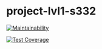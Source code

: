 # project-lvl1-s332
[![Maintainability](https://api.codeclimate.com/v1/badges/13f1eda36fbcaaa3f459/maintainability)](https://codeclimate.com/github/subakaev/project-lvl1-s332/maintainability)

[![Test Coverage](https://api.codeclimate.com/v1/badges/13f1eda36fbcaaa3f459/test_coverage)](https://codeclimate.com/github/subakaev/project-lvl1-s332/test_coverage)